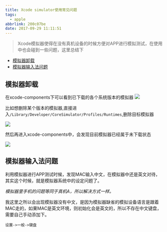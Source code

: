 ```yaml
---
title: Xcode simulator使用常见问题
tags:
  - apple
abbrlink: 200c07be
date: 2017-09-29 11:11:51
---
```

> Xcode模拟器使得在没有真机设备的时候方便对APP进行模拟测试，在使用中也会碰到一些问题，这里总结下

+ [模拟器卸载](#模拟器卸载)
+ [模拟器输入法问题](#模拟器输入法问题)

## 模拟器卸载
在xcode-components下可以看到已下载的各个系统版本的模拟器
![](//static.1991421.cn/blog/2017-09-29-030917.jpg)

比如想删除某个版本的模拟器,直接进入`/Library/Developer/CoreSimulator/Profiles/Runtimes`,删除目标模拟器

![](//static.1991421.cn/blog/2017-09-29-030854.jpg)

然后再进入xcode-components中，会发现目前模拟器已经属于未下载状态

![](//static.1991421.cn/blog/2017-09-29-031422.jpg)

## 模拟器输入法问题
利用模拟器进行APP测试时候，发现MAC输入中文，在模拟器中还是英文对待，其实这个时候，就是模拟器系统中的设定问题了。

*模拟器里手机的问题等同于真机A，所以解决方式一样。*

我这里之所以会出现模拟器没有中文，是因为模拟器缺省的模拟设备语言是跟着MAC走的，如果MAC是英文环境，则初始化会是英文的，所以不存在中文键盘，需要自己手动添加下。

`设置->一般->键盘`

